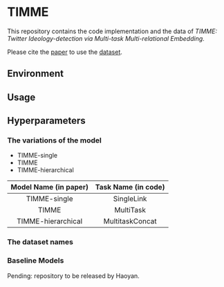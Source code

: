 # TIMME

This repository contains the code implementation and the data of *TIMME: Twitter Ideology-detection via Multi-task Multi-relational Embedding*.

Please cite the [paper](./TIMME_for_KDD2020_cameraready.pdf) to use the [dataset](./data/).

## Environment


## Usage

## Hyperparameters

### The variations of the model

- TIMME-single
- TIMME
- TIMME-hierarchical

| Model Name (in paper) | Task Name (in code) |
|:---------------------:| :-----------------: |
| TIMME-single          | SingleLink          |
| TIMME                 | MultiTask           |
| TIMME-hierarchical    | MultitaskConcat     |

### The dataset names



### Baseline Models

Pending: repository to be released by Haoyan.